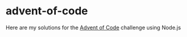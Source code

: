# advent-of-code

Here are my solutions for the [Advent of Code](https://adventofcode.com) challenge using Node.js
